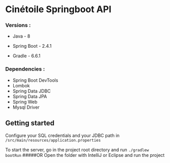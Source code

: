 # Cinétoile Springboot API
### Versions :

* Java - 8

* Spring Boot - 2.4.1

* Gradle - 6.6.1

### Dependencies :
* Spring Boot DevTools
* Lombok
* Spring Data JDBC
* Spring Data JPA
* Spring Web
* Mysql Driver

## Getting started
Configure your SQL credentials and your JDBC path in `/src/main/resources/application.properties`

To start the server, go in the project root directory and run `./gradlew bootRun`
#####OR
Open the folder with IntelliJ or Eclipse and run the project



